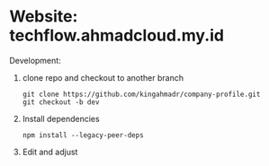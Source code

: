 # Website: techflow.ahmadcloud.my.id

Development:
1. clone repo and checkout to another branch
    ```
    git clone https://github.com/kingahmadr/company-profile.git
    git checkout -b dev
    ```

2. Install dependencies
    ```
    npm install --legacy-peer-deps
    ```
3. Edit and adjust
